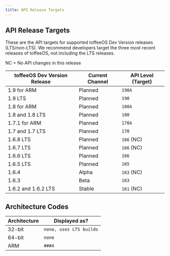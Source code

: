 ```yaml
---
title: API Release Targets
---
```

## API Release Targets
These are the API targets for supported toffeeOS Dev Version releases (LTS/non-LTS). We recommend developers target the three most recent releases of toffeeOS, not including the LTS releases.

NC = No API changes in this release

| toffeeOS Dev Version Release | Current Channel | API Level (Target) |
|-----------------|-----------------|--------------------|
| 1.9 for ARM | Planned | ``190A`` |
| 1.9 LTS | Planned | ``190`` |
| 1.8 for ARM | Planned | ``180A`` |
| 1.8 and 1.8 LTS | Planned | ``180`` |
| 1.7.1 for ARM | Planned | ``170A`` |
| 1.7 and 1.7 LTS | Planned | ``170`` | 
| 1.6.8 LTS | Planned | ``166`` (NC) |
| 1.6.7 LTS | Planned | ``166`` (NC) |
| 1.6.6 LTS | Planned | ``166`` |
| 1.6.5 LTS | Planned | ``165`` |
| 1.6.4 | Alpha | ``163`` (NC) |
| 1.6.3 | Beta | ``163`` |
| 1.6.2 and 1.6.2 LTS | Stable | ``161`` (NC) |

## Architecture Codes
| Architecture | Displayed as? |
|-----------------|-----------------|
| 32-bit | ``none, uses LTS builds`` |
| 64-bit | ``none`` |
| ARM | ``###A`` |

